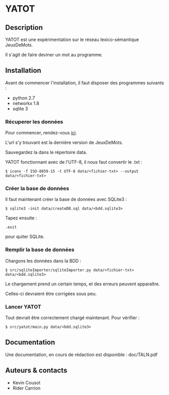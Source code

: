 # YATOT

## Description

YATOT est une expérimentation sur le réseau lexico-sémantique JeuxDeMots.

Il s'agit de faire deviner un mot au programme.

## Installation

Avant de commencer l'installation, il faut disposer des programmes suivants :
* python 2.7
* networkx 1.8
* sqlite 3

### Récuperer les données

Pour commencer, rendez-vous [ici](http://www2.lirmm.fr/~lafourcade/JDM-LEXICALNET-FR/LAST_OUTPUT_NOHTML.txt).

L'url s'y trouvant est la dernière version de JeuxDeMots.

Sauvegardez la dans le répertoire data.

YATOT fonctionnant avec de l'UTF-8, il nous faut convertir le .txt :

`$ iconv -f ISO-8859-15 -t UTF-8 data/<fichier-txt> --output data/<fichier-txt>`

### Créer la base de données

Il faut maintenant créer la base de données avec SQLite3 :

`$ sqlite3 -init data/createDB.sql data/<bdd.sqlite3>`

Tapez ensuite :

`.exit`

pour quiter SQLite.

### Remplir la base de données

Chargons les données dans la BDD :

`$ src/sqliteImporter/sqliteImporter.py data/<fichier-txt> data/<bdd.sqlite3>`

Le chargement prend un certain temps, et des erreurs peuvent apparaître.

Celles-ci devraient être corrigées sous peu.

### Lancer YATOT

Tout devrait être correctement chargé maintenant.
Pour vérifier :

`$ src/yatot/main.py data/<bdd.sqlite3>`

## Documentation

Une documentation, en cours de rédaction est disponible : doc/TALN.pdf

## Auteurs & contacts

* Kevin Cousot
* Rider Carrion

